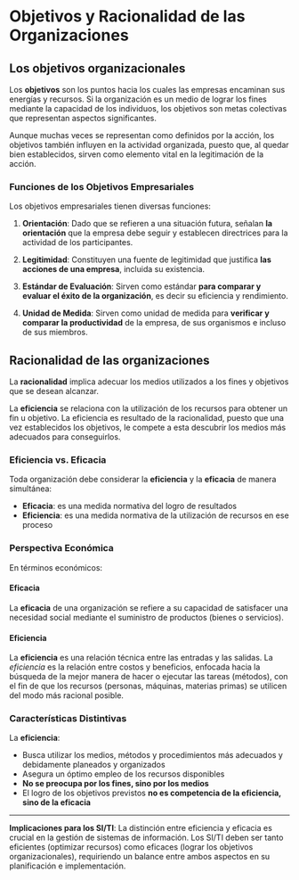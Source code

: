 # Objetivos y Racionalidad de las Organizaciones

## Los objetivos organizacionales

Los **objetivos** son los puntos hacia los cuales las empresas encaminan sus energías y recursos. Si la organización es un medio de lograr los fines mediante la capacidad de los individuos, los objetivos son metas colectivas que representan aspectos significantes. 

Aunque muchas veces se representan como definidos por la acción, los objetivos también influyen en la actividad organizada, puesto que, al quedar bien establecidos, sirven como elemento vital en la legitimación de la acción.

### Funciones de los Objetivos Empresariales

Los objetivos empresariales tienen diversas funciones:

1. **Orientación**: Dado que se refieren a una situación futura, señalan **la orientación** que la empresa debe seguir y establecen directrices para la actividad de los participantes.

2. **Legitimidad**: Constituyen una fuente de legitimidad que justifica **las acciones de una empresa**, incluida su existencia.

3. **Estándar de Evaluación**: Sirven como estándar **para comparar y evaluar el éxito de la organización**, es decir su eficiencia y rendimiento.

4. **Unidad de Medida**: Sirven como unidad de medida para **verificar y comparar la productividad** de la empresa, de sus organismos e incluso de sus miembros.

## Racionalidad de las organizaciones

La **racionalidad** implica adecuar los medios utilizados a los fines y objetivos que se desean alcanzar.

La **eficiencia** se relaciona con la utilización de los recursos para obtener un fin u objetivo. La eficiencia es resultado de la racionalidad, puesto que una vez establecidos los objetivos, le compete a esta descubrir los medios más adecuados para conseguirlos.

### Eficiencia vs. Eficacia

Toda organización debe considerar la **eficiencia** y la **eficacia** de manera simultánea:

- **Eficacia**: es una medida normativa del logro de resultados
- **Eficiencia**: es una medida normativa de la utilización de recursos en ese proceso

### Perspectiva Económica

En términos económicos:

#### Eficacia
La **eficacia** de una organización se refiere a su capacidad de satisfacer una necesidad social mediante el suministro de productos (bienes o servicios).

#### Eficiencia
La **eficiencia** es una relación técnica entre las entradas y las salidas. La *eficiencia* es la relación entre costos y beneficios, enfocada hacia la búsqueda de la mejor manera de hacer o ejecutar las tareas (métodos), con el fin de que los recursos (personas, máquinas, materias primas) se utilicen del modo más racional posible.

### Características Distintivas

La **eficiencia**:
- Busca utilizar los medios, métodos y procedimientos más adecuados y debidamente planeados y organizados
- Asegura un óptimo empleo de los recursos disponibles
- **No se preocupa por los fines, sino por los medios**
- El logro de los objetivos previstos **no es competencia de la eficiencia, sino de la eficacia**

---

**Implicaciones para los SI/TI**: La distinción entre eficiencia y eficacia es crucial en la gestión de sistemas de información. Los SI/TI deben ser tanto eficientes (optimizar recursos) como eficaces (lograr los objetivos organizacionales), requiriendo un balance entre ambos aspectos en su planificación e implementación. 